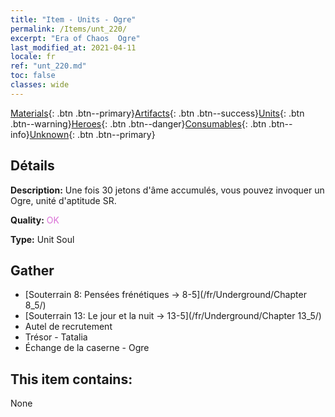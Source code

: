```yaml
---
title: "Item - Units - Ogre"
permalink: /Items/unt_220/
excerpt: "Era of Chaos  Ogre"
last_modified_at: 2021-04-11
locale: fr
ref: "unt_220.md"
toc: false
classes: wide
---
```

 [Materials](/fr/Items/){: .btn .btn--primary}[Artifacts](/fr/Items/Artifacts/){: .btn .btn--success}[Units](/fr/Items/Units/){: .btn .btn--warning}[Heroes](/fr/Items/Heroes/){: .btn .btn--danger}[Consumables](/fr/Items/Consumables/){: .btn .btn--info}[Unknown](/fr/Items/Unknown/){: .btn .btn--primary}

## Détails
 **Description:** Une fois 30 jetons d'âme accumulés, vous pouvez invoquer un Ogre, unité d'aptitude SR.

 **Quality:** <span style="color: #DA70D6">OK</span>

 **Type:** Unit Soul

## Gather

*    [Souterrain 8: Pensées frénétiques -> 8-5](/fr/Underground/Chapter 8_5/) 
*    [Souterrain 13: Le jour et la nuit -> 13-5](/fr/Underground/Chapter 13_5/) 
*    Autel de recrutement 
*    Trésor - Tatalia 
*    Échange de la caserne - Ogre 

## This item contains:

  None

